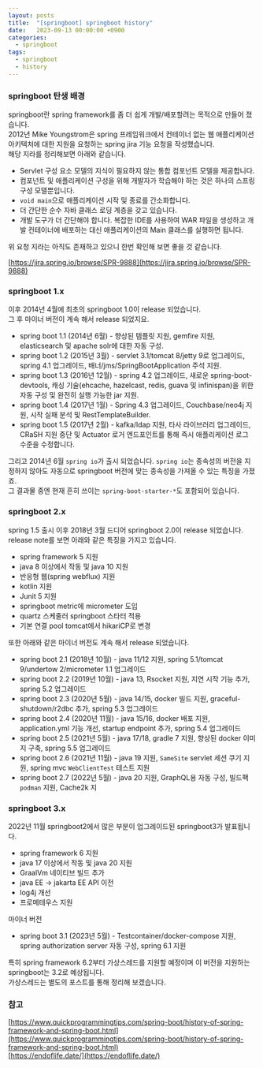 ```yaml
---
layout: posts 
title:  "[springboot] springboot history"
date:   2023-09-13 00:00:00 +0900 
categories: 
  - springboot
tags:
  - springboot
  - history
---
```

### springboot 탄생 배경
springboot란 spring framework를 좀 더 쉽게 개발/배포할려는 목적으로 만들어 졌습니다.  
2012년 Mike Youngstrom은 spring 프레임워크에서 컨테이너 없는 웹 애플리케이션 아키텍처에 대한 지원을 요청하는 spring jira 기능 요청을 작성했습니다.  
해당 지라를 정리해보면 아래와 같습니다.
* Servlet 구성 요소 모델의 지식이 필요하지 않는 통합 컴포넌트 모델을 제공합니다.
* 컴포넌트 및 애플리케이션 구성을 위해 개발자가 학습해야 하는 것은 하나의 스프링 구성 모델뿐입니다.
* `void main`으로 애플리케이션 시작 및 종료를 간소화합니다.
* 더 간단한 순수 자바 클래스 로딩 계층을 갖고 있습니다.
* 개발 도구가 더 간단해야 합니다. 복잡한 IDE를 사용하여 WAR 파일을 생성하고 개발 컨테이너에 배포하는 대신 애플리케이션의 Main 클래스를 실행하면 됩니다.

위 요청 지라는 아직도 존재하고 있으니 한번 확인해 보면 좋을 것 같습니다.  

[https://jira.spring.io/browse/SPR-9888](https://jira.spring.io/browse/SPR-9888)

### springboot 1.x

이후 2014년 4월에 최초의 springboot 1.0이 release 되었습니다.  
그 후 마이너 버전이 계속 해서 release 되었지요.  
* spring boot 1.1 (2014년 6월) - 향상된 템플릿 지원, gemfire 지원, elasticsearch 및 apache solr에 대한 자동 구성.
* spring boot 1.2 (2015년 3월) - servlet 3.1/tomcat 8/jetty 9로 업그레이드, spring 4.1 업그레이드, 배너/jms/SpringBootApplication 주석 지원.
* spring boot 1.3 (2016년 12월) - spring 4.2 업그레이드, 새로운 spring-boot-devtools, 캐싱 기술(ehcache, hazelcast, redis, guava 및 infinispan)을 위한 자동 구성 및 완전히 실행 가능한 jar 지원.
* spring boot 1.4 (2017년 1월) - Spring 4.3 업그레이드, Couchbase/neo4j 지원, 시작 실패 분석 및 RestTemplateBuilder.
* spring boot 1.5 (2017년 2월) - kafka/ldap 지원, 타사 라이브러리 업그레이드, CRaSH 지원 중단 및 Actuator 로거 엔드포인트를 통해 즉시 애플리케이션 로그 수준을 수정합니다.

그리고 2014년 6월 `spring io`가 출시 되었습니다.
`spring io`는 종속성의 버전을 지정하지 않아도 자동으로 springboot 버전에 맞는 종속성을 가져올 수 있는 특징을 가졌죠.     
그 결과물 중엔 현재 흔히 쓰이는 `spring-boot-starter-*`도 포함되어 있습니다.  

### springboot 2.x

spring 1.5 출시 이후 2018년 3월 드디어 springboot 2.0이 release 되었습니다.
release note를 보면 아래와 같은 특징을 가지고 있습니다.
* spring framework 5 지원
* java 8 이상에서 작동 및 java 10 지원
* 반응형 웹(spring webflux) 지원
* kotlin 지원
* Junit 5 지원
* springboot metric에 micrometer 도입
* quartz 스케줄러 springboot 스타터 적용
* 기본 연결 pool tomcat에서 hikariCP로 변경

또한 아래와 같은 마이너 버전도 계속 해서 release 되었습니다.
* spring boot 2.1 (2018년 10월) - java 11/12 지원, spring 5.1/tomcat 9/undertow 2/micrometer 1.1 업그레이드 
* spring boot 2.2 (2019년 10월) - java 13, Rsocket 지원, 지연 시작 기능 추가, spring 5.2 업그레이드
* spring boot 2.3 (2020년 5월) - java 14/15, docker 빌드 지원, graceful-shutdown/r2dbc 추가, spring 5.3 업그레이드
* spring boot 2.4 (2020년 11월) - java 15/16, docker 배포 지원, application.yml 기능 개선, startup endpoint 추가, spring 5.4 업그레이드
* spring boot 2.5 (2021년 5월) - java 17/18, gradle 7 지원, 향상된 docker 이미지 구축, spring 5.5 업그레이드
* spring boot 2.6 (2021년 11월) - java 19 지원, `SameSite` servlet 세션 쿠기 지원, spring mvc `WebClientTest` 테스트 지원 
* spring boot 2.7 (2022년 5월) - java 20 지원, GraphQL용 자동 구성, 빌드팩 `podman` 지원, Cache2k 지

### springboot 3.x

2022년 11월 springboot2에서 많은 부분이 업그레이드된 springboot3가 발표됩니다.
* spring framework 6 지원
* java 17 이상에서 작동 및 java 20 지원
* GraalVm 네이티브 빌드 추가
* java EE -> jakarta EE API 이전
* log4j 개선
* 프로메테우스 지원

마이너 버전
* spring boot 3.1 (2023년 5월) - Testcontainer/docker-compose 지원, spring authorization server 자동 구성, spring 6.1 지원

특히 spring framework 6.2부터 가상스레드를 지원할 예정이며 이 버전을 지원하는 springboot는 3.2로 예상됩니다.  
가상스레드는 별도의 포스트를 통해 정리해 보겠습니다.

### 참고
[https://www.quickprogrammingtips.com/spring-boot/history-of-spring-framework-and-spring-boot.html](https://www.quickprogrammingtips.com/spring-boot/history-of-spring-framework-and-spring-boot.html)  
[https://endoflife.date/](https://endoflife.date/)